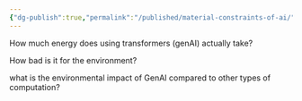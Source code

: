 ```yaml
---
{"dg-publish":true,"permalink":"/published/material-constraints-of-ai/","dgPassFrontmatter":true,"noteIcon":""}
---
```



How much energy does using transformers (genAI) actually take? 

How bad is it for the environment?

what is the environmental impact of GenAI compared to other types of computation?
